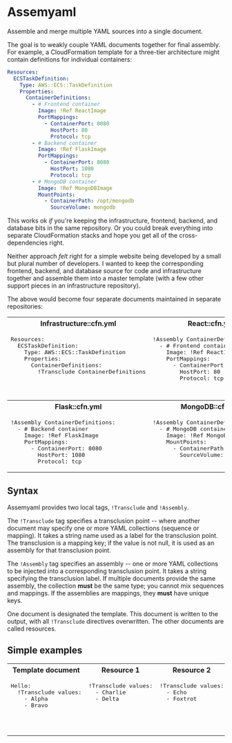 # Assemyaml
Assemble and merge multiple YAML sources into a single document.

The goal is to weakly couple YAML documents together for final assembly. For
example, a CloudFormation template for a three-tier architecture might contain
definitions for individual containers:

```yaml
Resources:
  ECSTaskDefinition:
    Type: AWS::ECS::TaskDefinition
    Properties:
      ContainerDefinitions:
        - # Frontend container
          Image: !Ref ReactImage
          PortMappings:
            - ContainerPort: 8080
              HostPort: 80
              Protocol: tcp
        - # Backend container
          Image: !Ref FlaskImage
          PortMappings:
            - ContainerPort: 8080
              HostPort: 1080
              Protocol: tcp
        - # MongoDB container
          Image: !Ref MongoDBImage
          MountPoints:
            - ContainerPath: /opt/mongodb
              SourceVolume: mongodb
```

This works ok _if_ you're keeping the infrastructure, frontend, backend, and
database bits in the same repository. Or you could break everything into
separate CloudFormation stacks and hope you get all of the cross-dependencies
right.

Neither approach _felt_ right for a simple website being developed by a small
but plural number of developers. I wanted to keep the corresponding frontend,
backend, and database source for code and infrastructure together
and assemble them into a master template (with a few other support pieces in
an infrastructure repository).

The above would become four separate documents maintained in separate repositories:

<table><tr><th>Infrastructure::cfn.yml</th><th>React::cfn.yml</th></tr>
<tr><td valign="top"><pre lang="yaml">Resources:
  ECSTaskDefinition:
    Type: AWS::ECS::TaskDefinition
    Properties:
      ContainerDefinitions:
        !Transclude ContainerDefinitions
        </pre></td>
<td valign="top"><pre lang="yaml">!Assembly ContainerDefinitions:
  - # Frontend container
    Image: !Ref ReactImage
    PortMappings:
      - ContainerPort: 8080
        HostPort: 80
        Protocol: tcp</pre></td></tr>
<tr><td colspan=4><br></td></tr>
<tr><th>Flask::cfn.yml</th><th>MongoDB::cfn.yml</th></tr>
<tr><td valign="top"><pre lang="yaml">!Assembly ContainerDefinitions:
  - # Backend container
    Image: !Ref FlaskImage
    PortMappings:
      - ContainerPort: 8080
        HostPort: 1080
        Protocol: tcp</pre></td>
<td valign="top"><pre lang="yaml">!Assembly ContainerDefinitions:
  - # MongoDB container
    Image: !Ref MongoDBImage
    MountPoints:
      - ContainerPath: /opt/mongodb
        SourceVolume: mongodb</pre></td></tr></table>

## Syntax

Assemyaml provides two local tags, `!Transclude` and `!Assembly`.

The `!Transclude` tag specifies a transclusion point -- where another document may specify
one or more YAML collections (sequence or mapping). It takes a string name used as a label
for the transclusion point. The transclusion is a mapping key; if the value is not null,
it is used as an assembly for that transclusion point.

The `!Assembly` tag specifies an assembly -- one or more YAML collections to be injected
into a corresponding transclusion point. It takes a string specifying the transclusion label.
If multiple documents provide the same assembly, the collection **must** be the same type;
you cannot mix sequences and mappings. If the assemblies are mappings, they **must**
have unique keys.

One document is designated the template. This document is written to the output, with all
`!Transclude` directives overwritten. The other documents are called resources.

## Simple examples

<table><tr><th>Template document</th><th>Resource 1</th><th>Resource 2</th><th>Result</th></tr>
<tr><td valign="top"><pre lang="yaml">Hello:
  !Transclude values:
    - Alpha
    - Bravo</pre></td>
<td valign="top"><pre lang="yaml">
!Transclude values:
  - Charlie
  - Delta</pre></td>
<td valign="top"><pre lang="yaml">
!Transclude values:
  - Echo
  - Foxtrot</pre></td>
<td valign="top"><pre lang="yaml">Hello:
  - Alpha
  - Bravo
  - Charlie
  - Delta
  - Echo
  - Foxtrot</pre></td>
</tr></table>
